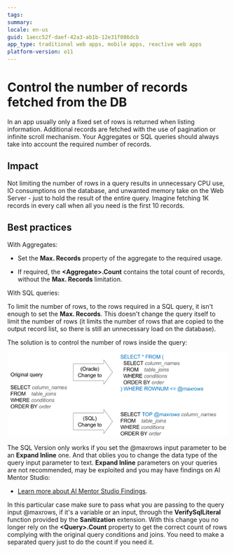 ```yaml
---
tags:
summary: 
locale: en-us
guid: 1aecc52f-daef-42a3-ab1b-12e31f086dcb
app_type: traditional web apps, mobile apps, reactive web apps
platform-version: o11
---
```



# Control the number of records fetched from the DB

In an app usually only a fixed set of rows is returned when listing information. Additional records are fetched with the use of pagination or infinite scroll mechanism. Your Aggregates or SQL queries should always take into account the required number of records. 

## Impact

Not limiting the number of rows in a query results in unnecessary CPU use, IO consumptions on the database, and unwanted memory take on the Web Server - just to hold the result of the entire query. Imagine fetching 1K records in every call when all you need is the first 10 records.

## Best practices

With Aggregates:

* Set the **Max. Records** property of the aggregate to the required usage.

* If required, the **&lt;Aggregate&gt;.Count** contains the total count of records, without the **Max. Records** limitation.

With SQL queries:

To limit the number of rows, to the rows required in a SQL query, it isn't enough to set the **Max. Records**. This doesn't change the query itself to limit the number of rows (it limits the number of rows that are copied to the output record list, so there is still an unnecessary load on the database).

The solution is to control the number of rows inside the query:

![](images/limit-rows-sql.png)

The SQL Version only works if you set the @maxrows input parameter to be an **Expand Inline** one. And that oblies you to change the data type of the query input parameter to text.
**Expand Inline** parameters on your queries are not recommended, may be exploited and you may have findings on AI Mentor Studio:

* [Learn more about AI Mentor Studio Findings](https://success.outsystems.com/documentation/11/managing_the_applications_lifecycle/manage_technical_debt/code_analysis_patterns/).

In this particular case make sure to pass what you are passing to the query input @maxrows, if it's a variable or an input, through the **VerifySqlLiteral** function provided by the **Sanitization** extension.
With this change you no longer rely on the **&lt;Query&gt;.Count** property to get the correct count of rows complying with the original query conditions and joins.
You need to make a separated query just to do the count if you need it.
